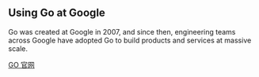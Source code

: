 ## Using Go at Google

Go was created at Google in 2007, and since then, engineering teams across Google have adopted Go to build products and services at massive scale.

[GO 官网](https://golang.google.cn/)